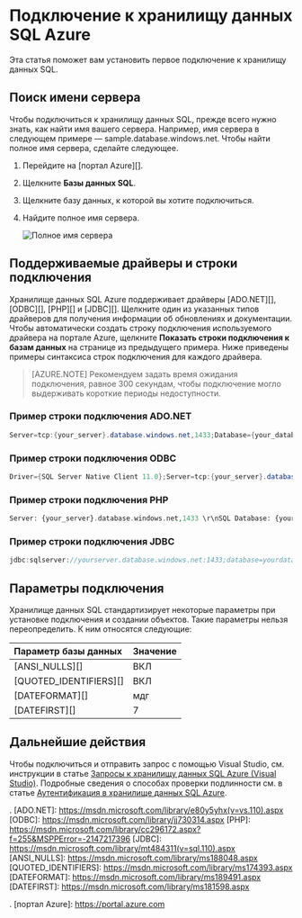 <properties
   pageTitle="Подключение к хранилищу данных SQL Azure | Microsoft Azure"
   description="Как найти имя сервера и строку подключения к хранилищу данных SQL Azure"
   services="sql-data-warehouse"
   documentationCenter="NA"
   authors="sonyam"
   manager="barbkess"
   editor=""/>

<tags
   ms.service="sql-data-warehouse"
   ms.devlang="NA"
   ms.topic="get-started-article"
   ms.tgt_pltfrm="NA"
   ms.workload="data-services"
   ms.date="09/26/2016"
   ms.author="sonyama;barbkess"/>

# Подключение к хранилищу данных SQL Azure

Эта статья поможет вам установить первое подключение к хранилищу данных SQL.

## Поиск имени сервера

Чтобы подключиться к хранилищу данных SQL, прежде всего нужно знать, как найти имя вашего сервера. Например, имя сервера в следующем примере — sample.database.windows.net. Чтобы найти полное имя сервера, сделайте следующее.

1. Перейдите на [портал Azure][].
2. Щелкните **Базы данных SQL**.
3. Щелкните базу данных, к которой вы хотите подключиться.
4. Найдите полное имя сервера.

    ![Полное имя сервера][1]

## Поддерживаемые драйверы и строки подключения

Хранилище данных SQL Azure поддерживает драйверы [ADO.NET][], [ODBC][], [PHP][] и [JDBC][]. Щелкните один из указанных типов драйверов для получения информации об обновлениях и документации. Чтобы автоматически создать строку подключения используемого драйвера на портале Azure, щелкните **Показать строки подключения к базам данных** на странице из предыдущего примера. Ниже приведены примеры синтаксиса строк подключения для каждого драйвера.

> [AZURE.NOTE] Рекомендуем задать время ожидания подключения, равное 300 секундам, чтобы подключение могло выдерживать короткие периоды недоступности.

### Пример строки подключения ADO.NET

```C#
Server=tcp:{your_server}.database.windows.net,1433;Database={your_database};User ID={your_user_name};Password={your_password_here};Encrypt=True;TrustServerCertificate=False;Connection Timeout=30;
```

### Пример строки подключения ODBC

```C#
Driver={SQL Server Native Client 11.0};Server=tcp:{your_server}.database.windows.net,1433;Database={your_database};Uid={your_user_name};Pwd={your_password_here};Encrypt=yes;TrustServerCertificate=no;Connection Timeout=30;
```

### Пример строки подключения PHP

```PHP
Server: {your_server}.database.windows.net,1433 \r\nSQL Database: {your_database}\r\nUser Name: {your_user_name}\r\n\r\nPHP Data Objects(PDO) Sample Code:\r\n\r\ntry {\r\n   $conn = new PDO ( "sqlsrv:server = tcp:{your_server}.database.windows.net,1433; Database = {your_database}", "{your_user_name}", "{your_password_here}");\r\n    $conn->setAttribute( PDO::ATTR_ERRMODE, PDO::ERRMODE_EXCEPTION );\r\n}\r\ncatch ( PDOException $e ) {\r\n   print( "Error connecting to SQL Server." );\r\n   die(print_r($e));\r\n}\r\n\rSQL Server Extension Sample Code:\r\n\r\n$connectionInfo = array("UID" => "{your_user_name}", "pwd" => "{your_password_here}", "Database" => "{your_database}", "LoginTimeout" => 30, "Encrypt" => 1, "TrustServerCertificate" => 0);\r\n$serverName = "tcp:{your_server}.database.windows.net,1433";\r\n$conn = sqlsrv_connect($serverName, $connectionInfo);
```

### Пример строки подключения JDBC

```Java
jdbc:sqlserver://yourserver.database.windows.net:1433;database=yourdatabase;user={your_user_name};password={your_password_here};encrypt=true;trustServerCertificate=false;hostNameInCertificate=*.database.windows.net;loginTimeout=30;
```

## Параметры подключения

Хранилище данных SQL стандартизирует некоторые параметры при установке подключения и создании объектов. Такие параметры нельзя переопределить. К ним относятся следующие:

| Параметр базы данных | Значение |
| :--------------------- | :--------------------------- |
| [ANSI\_NULLS][] | ВКЛ |
| [QUOTED\_IDENTIFIERS][] | ВКЛ |
| [DATEFORMAT][] | мдг |
| [DATEFIRST][] | 7 |

## Дальнейшие действия

Чтобы подключиться и отправить запрос с помощью Visual Studio, см. инструкции в статье [Запросы к хранилищу данных SQL Azure (Visual Studio)][]. Подробные сведения о способах проверки подлинности см. в статье [Аутентификация в хранилище данных SQL Azure][].

<!--Articles-->
[Запросы к хранилищу данных SQL Azure (Visual Studio)]: ./sql-data-warehouse-query-visual-studio.md
[Аутентификация в хранилище данных SQL Azure]: ./sql-data-warehouse-authentication.md

.<!--MSDN references-->
[ADO.NET]: https://msdn.microsoft.com/library/e80y5yhx(v=vs.110).aspx
[ODBC]: https://msdn.microsoft.com/library/jj730314.aspx
[PHP]: https://msdn.microsoft.com/library/cc296172.aspx?f=255&MSPPError=-2147217396
[JDBC]: https://msdn.microsoft.com/library/mt484311(v=sql.110).aspx
[ANSI\_NULLS]: https://msdn.microsoft.com/library/ms188048.aspx
[QUOTED\_IDENTIFIERS]: https://msdn.microsoft.com/library/ms174393.aspx
[DATEFORMAT]: https://msdn.microsoft.com/library/ms189491.aspx
[DATEFIRST]: https://msdn.microsoft.com/library/ms181598.aspx

.<!--Other-->
[портал Azure]: https://portal.azure.com

<!--Image references-->
[1]: media/sql-data-warehouse-connect-overview/get-server-name.png

<!---HONumber=AcomDC_0928_2016-->